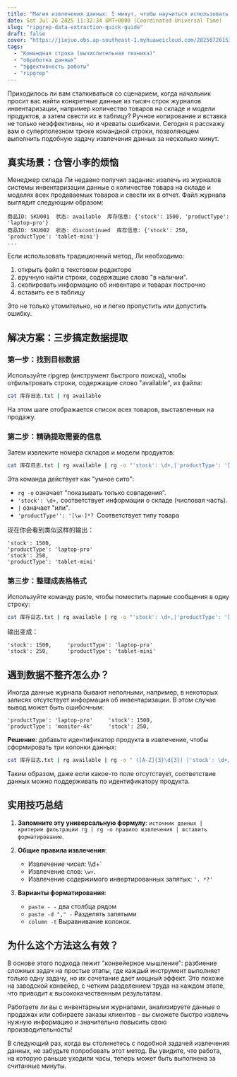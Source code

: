 ```yaml
---
title: "Магия извлечения данных: 5 минут, чтобы научиться использовать командную строку для обработки сложных журналов"
date: Sat Jul 26 2025 11:32:34 GMT+0000 (Coordinated Universal Time)
slug: "ripgrep-data-extraction-quick-guide"
draft: false
cover: "https://jiejue.obs.ap-southeast-1.myhuaweicloud.com/20250726153651688.webp"
tags:
  - "Командная строка (вычислительная техника)"
  - "обработка данных"
  - "эффективность работы"
  - "ripgrep"
---
```


Приходилось ли вам сталкиваться со сценарием, когда начальник просит вас найти конкретные данные из тысяч строк журналов инвентаризации, например количество товаров на складе и модели продуктов, а затем свести их в таблицу? Ручное копирование и вставка не только неэффективны, но и чреваты ошибками. Сегодня я расскажу вам о суперполезном трюке командной строки, позволяющем выполнить подобную задачу извлечения данных за несколько минут.

<!--more-->

## 真实场景：仓管小李的烦恼

Менеджер склада Ли недавно получил задание: извлечь из журналов системы инвентаризации данные о количестве товара на складе и моделях всех продаваемых товаров и свести их в отчет. Файл журнала выглядит следующим образом:

```
商品ID: SKU001  状态: available  库存信息: {'stock': 1500, 'productType': 'laptop-pro'}
商品ID: SKU002  状态: discontinued  库存信息: {'stock': 250, 'productType': 'tablet-mini'}
...
```

Если использовать традиционный метод, Ли необходимо:
1. открыть файл в текстовом редакторе
2. вручную найти строки, содержащие слово "в наличии".
3. скопировать информацию об инвентаре и товарах построчно
4. вставить ее в таблицу

Это не только утомительно, но и легко пропустить или допустить ошибку.

## 解决方案：三步搞定数据提取

### 第一步：找到目标数据

Используйте ripgrep (инструмент быстрого поиска), чтобы отфильтровать строки, содержащие слово "available", из файла:

```bash
cat 库存日志.txt | rg available
```

На этом шаге отображается список всех товаров, выставленных на продажу.

### 第二步：精确提取需要的信息

Затем извлеките номера складов и модели продуктов:

```bash
cat 库存日志.txt | rg available | rg -o "'stock': \d+,|'productType': '[\w-]*?'"
```

Эта команда действует как "умное сито":
- `rg -o` означает "показывать только совпадения".
- `'stock': \d+,` соответствует информации о складе (числовая часть).
- `|` означает "или".
- `'productType'': '[\w-]*? `Соответствует типу товара

现在你会看到类似这样的输出：
```
'stock': 1500,
'productType': 'laptop-pro'
'stock': 250,
'productType': 'tablet-mini'
```

### 第三步：整理成表格格式

Используйте команду paste, чтобы поместить парные сообщения в одну строку:

```bash
cat 库存日志.txt | rg available | rg -o "'stock': \d+,|'productType': '[\w-]*?'" | paste - -
```

输出变成：
```
'stock': 1500,     'productType': 'laptop-pro'
'stock': 250,      'productType': 'tablet-mini'
```

## 遇到数据不整齐怎么办？

Иногда данные журнала бывают неполными, например, в некоторых записях отсутствует информация об инвентаризации. В этом случае вывод может быть ошибочным:

```
'productType': 'laptop-pro'     'stock': 1500,
'productType': 'monitor-4k'     'stock': 250,
```

**Решение**: добавьте идентификатор продукта в извлечение, чтобы сформировать три колонки данных:

```bash
cat 库存日志.txt | rg available | rg -o " ([A-Z]{3}\d{3}) |'stock': \d+,|'productType': '.*?'" | paste -d "," - - - | column -t -s ","
```

Таким образом, даже если какое-то поле отсутствует, соответствие данных можно поддерживать по идентификатору продукта.

## 实用技巧总结

1. **Запомните эту универсальную формулу**: `источник данных | критерии фильтрации rg | rg -o правило извлечения | вставить форматирование`.

2. **Общие правила извлечения**:
   - Извлечение чисел: \\\d+`
   - Извлечение слов: `\w+`.
   - Извлечение содержимого инвертированных запятых: `'. *?' `

3. **Варианты форматирования**:
   - `paste - -` два столбца рядом
   - `paste -d "," -` Разделять запятыми
   - `column -t` Выравнивание колонок.

## 为什么这个方法这么有效？

В основе этого подхода лежит "конвейерное мышление": разбиение сложных задач на простые этапы, где каждый инструмент выполняет только одну задачу, но их сочетание дает мощный эффект. Это похоже на заводской конвейер, с четким разделением труда на каждом этапе, что приводит к высококачественным результатам.

Работаете ли вы с инвентарными журналами, анализируете данные о продажах или собираете заказы клиентов - вы сможете быстро извлечь нужную информацию и значительно повысить свою производительность!

В следующий раз, когда вы столкнетесь с подобной задачей извлечения данных, не забудьте попробовать этот метод. Вы увидите, что работа, на которую раньше уходили часы, теперь может быть выполнена за считанные минуты.